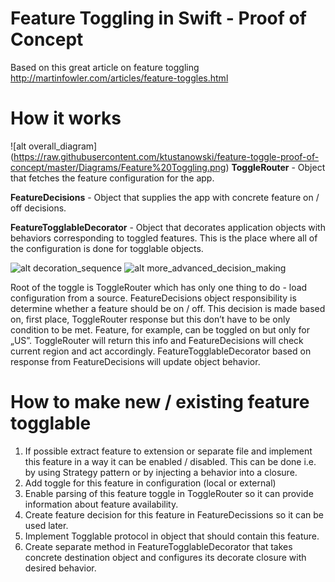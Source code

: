 # Feature Toggling in Swift - Proof of Concept
Based on this great article on feature toggling http://martinfowler.com/articles/feature-toggles.html

# How it works
![alt overall_diagram] (https://raw.githubusercontent.com/ktustanowski/feature-toggle-proof-of-concept/master/Diagrams/Feature%20Toggling.png)
<b>ToggleRouter</b> - Object that fetches the feature configuration for the app.

<b>FeatureDecisions</b> - Object that supplies the app with concrete feature on / off decisions. 

<b>FeatureTogglableDecorator</b> - Object that decorates application objects with behaviors corresponding to toggled features. This is the place where all of the configuration is done for togglable objects.

![alt decoration_sequence](https://raw.githubusercontent.com/ktustanowski/feature-toggle-proof-of-concept/master/Diagrams/Feature%20Toggle%20Sequence.png)
![alt more_advanced_decision_making](https://raw.githubusercontent.com/ktustanowski/feature-toggle-proof-of-concept/master/Diagrams/Feature%20Toggle%20Sequence%20Region%20Check.png)

Root of the toggle is ToggleRouter which has only one thing to do - load configuration from a source.
FeatureDecisions object responsibility is determine whether a feature should be on / off. This decision is made based on, first place, ToggleRouter response but this don’t have to be only condition to be met. Feature, for example, can be toggled on but only for „US”. ToggleRouter will return this info and FeatureDecisions will check current region and act accordingly.
FeatureTogglableDecorator based on response from FeatureDecisions will update object behavior.

# How to make new / existing feature togglable
1. If possible extract feature to extension or separate file and implement this feature in a way it can be enabled / disabled. This can be done i.e. by using Strategy pattern or by injecting a behavior into a closure.
2. Add toggle for this feature in configuration (local or external)
3. Enable parsing of this feature toggle in ToggleRouter so it can provide information about
feature availability.
4. Create feature decision for this feature in FeatureDecissions so it can be used later.
5. Implement Togglable protocol in object that should contain this feature.
6. Create separate method in FeatureTogglableDecorator that takes concrete destination object
and configures its decorate closure with desired behavior.

